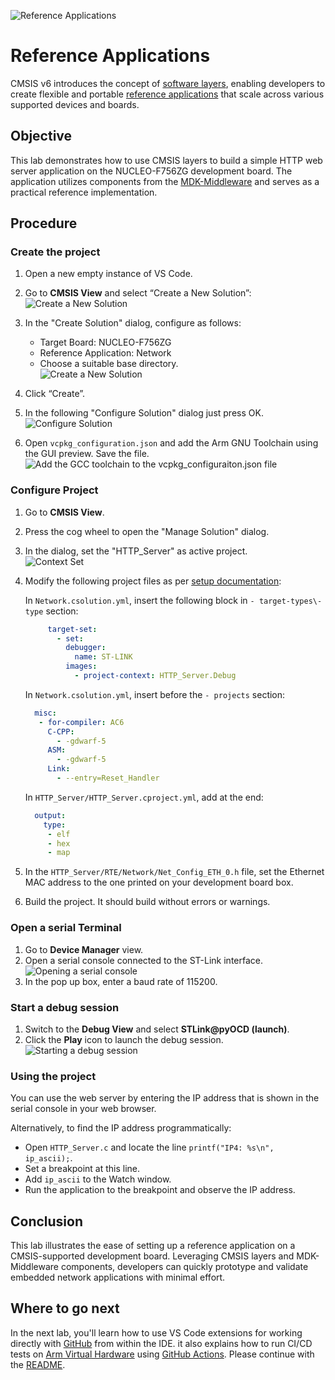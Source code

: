 ![Reference Applications](./img/RefAppWorkflow.png)

# Reference Applications

CMSIS v6 introduces the concept of
[software layers](https://open-cmsis-pack.github.io/cmsis-toolbox/build-overview/#software-layers), enabling developers
to create flexible and portable
[reference applications](https://open-cmsis-pack.github.io/cmsis-toolbox/ReferenceApplications/) that scale across
various supported devices and boards.

## Objective

This lab demonstrates how to use CMSIS layers to build a simple HTTP web server application on the NUCLEO-F756ZG
development board. The application utilizes components from the
[MDK-Middleware](https://github.com/ARM-software/MDK-Middleware) and serves as a practical reference implementation.

## Procedure

### Create the project

1. Open a new empty instance of VS Code.
2. Go to **CMSIS View** and select “Create a New Solution”:  
   ![Create a New Solution](./img/CreateNewSolution.png)
3. In the "Create Solution" dialog, configure as follows:
   
   - Target Board: NUCLEO-F756ZG  
   - Reference Application: Network  
   - Choose a suitable base directory.  
   ![Create a New Solution](./img/CreateNetworkApp.png)
4. Click “Create”.
5. In the following "Configure Solution" dialog just press OK.  
   ![Configure Solution](./img/ConfigureSolution.png)
6. Open `vcpkg_configuration.json` and add the Arm GNU Toolchain using the GUI preview. Save the file.  
   ![Add the GCC toolchain to the vcpkg_configuraiton.json file](./img/AddGCCvcpkgConfig.png)

### Configure Project

1. Go to **CMSIS View**.
2. Press the cog wheel to open the "Manage Solution" dialog.
3. In the dialog, set the "HTTP_Server" as active project.  
   ![Context Set](./img/ContextSet.png)  
4. Modify the following project files as per
   [setup documentation](https://github.com/Open-CMSIS-Pack/vscode-cmsis-debugger/blob/main/docs/setup.md):

   In `Network.csolution.yml`, insert the following block in `- target-types\- type` section:
  
   ```yml
        target-set:
          - set: 
            debugger:
              name: ST-LINK
            images:
              - project-context: HTTP_Server.Debug
   ```

   In `Network.csolution.yml`, insert before the `- projects` section:

   ```yml
     misc:
      - for-compiler: AC6
        C-CPP:
          - -gdwarf-5
        ASM:
          - -gdwarf-5
        Link:
          - --entry=Reset_Handler
   ```

   In `HTTP_Server/HTTP_Server.cproject.yml`, add at the end:

   ```yml
     output:
       type:
        - elf
        - hex
        - map
   ```

5. In the `HTTP_Server/RTE/Network/Net_Config_ETH_0.h` file, set the Ethernet MAC address to the one printed on your
   development board box.
6. Build the project. It should build without errors or warnings.

### Open a serial Terminal

1. Go to **Device Manager** view.
2. Open a serial console connected to the ST-Link interface.  
   ![Opening a serial console](./img/DeviceManagerView.png)
3. In the pop up box, enter a baud rate of 115200.

### Start a debug session

1. Switch to the **Debug View** and select **STLink@pyOCD (launch)**.
2. Click the **Play** icon to launch the debug session.  
   ![Starting a debug session](./img/DebugView.png)

### Using the project

You can use the web server by entering the IP address that is shown in the serial console in your web browser.

Alternatively, to find the IP address programmatically:

- Open `HTTP_Server.c` and locate the line `printf("IP4: %s\n", ip_ascii);`.
- Set a breakpoint at this line.
- Add `ip_ascii` to the Watch window.
- Run the application to the breakpoint and observe the IP address.

## Conclusion

This lab illustrates the ease of setting up a reference application on a CMSIS-supported development board. Leveraging
CMSIS layers and MDK-Middleware components, developers can quickly prototype and validate embedded network
applications with minimal effort.

## Where to go next

In the next lab, you'll learn how to use VS Code extensions for working directly with [GitHub](https://github.com) from
within the IDE. it also explains how to run CI/CD tests on
[Arm Virtual Hardware](https://github.com/Arm-Examples/AVH_CI_Template) using
[GitHub Actions](https://github.com/features/actions). Please continue with the [README](../CI_CD/README.md).
